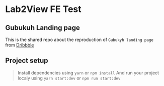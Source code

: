 # Lab2View FE Test

## Gubukuh Landing page

This is the shared repo about the reproduction of `Gubukyh landing page` from [Dribbble](//dribbble.com/shots/19962804/attachments/15052633?mode=media)

## Project setup

> Install dependencies using `yarn` or `npm install`
> And run your project localy using `yarn start:dev` or `npm run start:dev`
